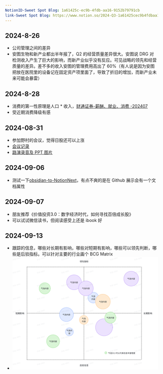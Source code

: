 ```yaml
---
NotionID-Sweet Spot Blog: 1a61425c-ec9b-4fdb-aa16-9152b79791cb
link-Sweet Spot Blog: https://www.notion.so/2024-Q3-1a61425cec9b4fdbaa169152b79791cb
---
```

## 2024-8-26
* 公司管理之间的差异
* 安图生物和新产业都出半年报了，Q2 的经营质量差异很大。安图说 DRG 对检测收入产生了巨大的影响，而新产业似乎没有反应。可见战略的领先和经营质量的差异。差不多的收入安图的管理费用高出了 60%（有人说是因为安图把放在医院里的设备记在固定资产项里面了，导致了折旧的增加，而新产业未来可能会暴雷）
## 2024-8-28
* 消费的第一性原理是人口 * 收入，[财通证券-薪酬、就业、消费 -202407](https://raw.githubusercontent.com/Lyman11/Lyman/main/upload/202408262232551.pdf) 
* 受近期消费降级有感
## 2024-08-31
* 参加野村的会议，觉得日股还可以上涨
* [会议记录](AssetAllocation/Japan.md#野村日股价值基金路演%2020240831)
* [路演录音及 PPT 图片](https://tongyi.aliyun.com/efficiency/doc/transcripts/gpjbqkj7v72gnk2a?sl=1&source=1# )
## 2024-09-06
* 测试一下[obsidian-to-NotionNext](https://github.com/jxpeng98/obsidian-to-NotionNext)，有点不爽的是在 Github 展示会有一个文档属性
## 2024-09-07
* 朋友推荐《价值投资3.0：数字经济时代，如何寻找百倍成长股》
* 可以试试微信读书，但阅读感受上还是 ibook 好
## 2024-09-13
* 跟踪的信息，哪些对长期有影响，哪些对短期有影响，哪些可以领先判断，哪些是后验指标。可以针对主要的行业画个 BCG Matrix
* ![](https://raw.githubusercontent.com/Lyman11/Lyman/main/upload/202409131450184.png)